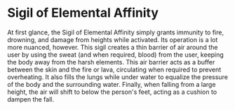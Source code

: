 # Sigil of Elemental Affinity

At first glance, the Sigil of Elemental Affinity simply grants immunity to fire, drowning, and damage from heights while activated. Its operation is a lot more nuanced, however. This sigil creates a thin barrier of air around the user by using the sweat (and when required, blood) from the user, keeping the body away from the harsh elements.
This air barrier acts as a buffer between the skin and the fire or lava, circulating when required to prevent overheating. It also fills the lungs while under water to equalize the pressure of the body and the surrounding water. Finally, when falling from a large height, the air will shift to below the person's feet, acting as a cushion to dampen the fall.

